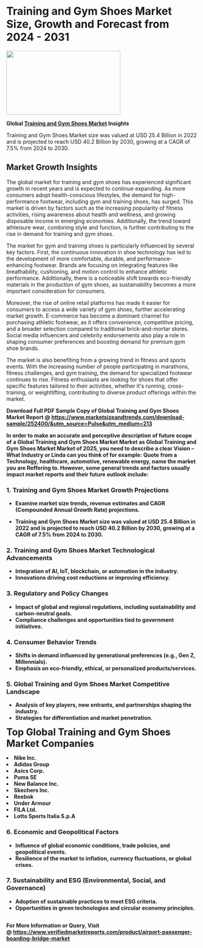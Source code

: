<H1>Training and Gym Shoes Market Size, Growth and Forecast from 2024 - 2031</H1><img class="aligncenter size-medium wp-image-584254" src="https://thirdeyenews.in/wp-content/uploads/2024/09/Global-Market-Research-300x168.jpeg" alt="" width="300" height="168" /><p><strong>Global&nbsp;<a href="https://www.marketsizeandtrends.com/download-sample/252400/&amp;utm_source=Pulse&amp;utm_medium=213">Training and Gym Shoes Market</a> Insights</strong></p><p>Training and Gym Shoes Market size was valued at USD 25.4 Billion in 2022 and is projected to reach USD 40.2 Billion by 2030, growing at a CAGR of 7.5% from 2024 to 2030.</p><p><h2>Market Growth Insights</h2> <p>The global market for training and gym shoes has experienced significant growth in recent years and is expected to continue expanding. As more consumers adopt health-conscious lifestyles, the demand for high-performance footwear, including gym and training shoes, has surged. This market is driven by factors such as the increasing popularity of fitness activities, rising awareness about health and wellness, and growing disposable income in emerging economies. Additionally, the trend toward athleisure wear, combining style and function, is further contributing to the rise in demand for training and gym shoes.</p> <p><strong></strong></p> <p>The market for gym and training shoes is particularly influenced by several key factors. First, the continuous innovation in shoe technology has led to the development of more comfortable, durable, and performance-enhancing footwear. Brands are focusing on integrating features like breathability, cushioning, and motion control to enhance athletic performance. Additionally, there is a noticeable shift towards eco-friendly materials in the production of gym shoes, as sustainability becomes a more important consideration for consumers.</p> <p>Moreover, the rise of online retail platforms has made it easier for consumers to access a wide variety of gym shoes, further accelerating market growth. E-commerce has become a dominant channel for purchasing athletic footwear, as it offers convenience, competitive pricing, and a broader selection compared to traditional brick-and-mortar stores. Social media influencers and celebrity endorsements also play a role in shaping consumer preferences and boosting demand for premium gym shoe brands.</p> <p>The market is also benefiting from a growing trend in fitness and sports events. With the increasing number of people participating in marathons, fitness challenges, and gym training, the demand for specialized footwear continues to rise. Fitness enthusiasts are looking for shoes that offer specific features tailored to their activities, whether it's running, cross-training, or weightlifting, contributing to diverse product offerings within the market.</p> <p><strong></p><p><span class=""><strong>Download Full PDF Sample Copy of Global Training and Gym Shoes Market Report</strong> @ <a href="https://www.marketsizeandtrends.com/download-sample/252400/&amp;utm_source=Pulse&amp;utm_medium=213" target="_blank">https://www.marketsizeandtrends.com/download-sample/252400/&amp;utm_source=Pulse&amp;utm_medium=213</a></span></p><p>In order to make an accurate and perceptive description of future scope of a Global&nbsp;Training and Gym Shoes Market Market as Global&nbsp;Training and Gym Shoes Market Market of 2025, you need to describe a clear Vision &ndash; What Industry or Linda can you think of for example: Quote from a Technology, healthcare, automotive, renewable energy, name the market you are Reffering to. However, some general trends and factors usually impact market reports and their future outlook include:</p><h3>1.&nbsp;<strong>Training and Gym Shoes Market Growth Projections</strong></h3><ul><li>Examine market size trends, revenue estimates and CAGR (Compounded Annual Growth Rate) projections.</li><li><p>Training and Gym Shoes Market size was valued at USD 25.4 Billion in 2022 and is projected to reach USD 40.2 Billion by 2030, growing at a CAGR of 7.5% from 2024 to 2030.</p></li></ul><h3>2.&nbsp;<strong>Training and Gym Shoes Market Technological Advancements</strong></h3><ul><li>Integration of AI, IoT, blockchain, or automation in the industry.</li><li>Innovations driving cost reductions or improving efficiency.</li></ul><h3>3.&nbsp;<strong>Regulatory and Policy Changes</strong></h3><ul><li>Impact of global and regional regulations, including sustainability and carbon-neutral goals.</li><li>Compliance challenges and opportunities tied to government initiatives.</li></ul><h3>4.&nbsp;<strong>Consumer Behavior Trends</strong></h3><ul><li>Shifts in demand influenced by generational preferences (e.g., Gen Z, Millennials).</li><li>Emphasis on eco-friendly, ethical, or personalized products/services.</li></ul><h3>5.&nbsp;<strong>Global Training and Gym Shoes Market Competitive Landscape</strong></h3><ul><li>Analysis of key players, new entrants, and partnerships shaping the industry.</li><li>Strategies for differentiation and market penetration.</li></ul><p data-pm-slice="1 1 []"><span style="color: inherit; font-family: inherit; font-size: 25px;">Top Global Training and Gym Shoes Market Companies</span></p><div class="" data-test-id=""><p><li>Nike Inc.</li><li> Adidas Group</li><li> Asics Corp.</li><li> Puma SE</li><li> New Balance Inc.</li><li> Skechers Inc.</li><li> Reebok</li><li> Under Armour</li><li> FILA Ltd.</li><li> Lotto Sports Italia S.p.A</li></p></div><h3>6.&nbsp;<strong>Economic and Geopolitical Factors</strong></h3><ul><li>Influence of global economic conditions, trade policies, and geopolitical events.</li><li>Resilience of the market to inflation, currency fluctuations, or global crises.</li></ul><h3>7.&nbsp;<strong>Sustainability and ESG (Environmental, Social, and Governance)</strong></h3><ul><li>Adoption of sustainable practices to meet ESG criteria.</li><li>Opportunities in green technologies and circular economy principles.</li></ul><h2><strong style="font-size: 14px;">For More Information or Query, Visit @&nbsp;</strong><a style="background-color: #ffffff; font-size: 14px;" href="https://www.marketsizeandtrends.com/report/training-and-gym-shoes-market/" target="_blank">https://www.verifiedmarketreports.com/product/airport-passenger-boarding-bridge-market</a></h2>
